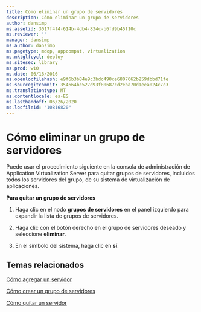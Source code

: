 ```yaml
---
title: Cómo eliminar un grupo de servidores
description: Cómo eliminar un grupo de servidores
author: dansimp
ms.assetid: 3017f4f4-614b-4db4-834c-b6fd9b45f10c
ms.reviewer: ''
manager: dansimp
ms.author: dansimp
ms.pagetype: mdop, appcompat, virtualization
ms.mktglfcycl: deploy
ms.sitesec: library
ms.prod: w10
ms.date: 06/16/2016
ms.openlocfilehash: e9f6b3b84e9c3bdc490ce6807662b259dbbd71fe
ms.sourcegitcommit: 354664bc527d93f80687cd2eba70d1eea024c7c3
ms.translationtype: MT
ms.contentlocale: es-ES
ms.lasthandoff: 06/26/2020
ms.locfileid: "10816820"
---
```

# Cómo eliminar un grupo de servidores


Puede usar el procedimiento siguiente en la consola de administración de Application Virtualization Server para quitar grupos de servidores, incluidos todos los servidores del grupo, de su sistema de virtualización de aplicaciones.

**Para quitar un grupo de servidores**

1.  Haga clic en el nodo **grupos de servidores** en el panel izquierdo para expandir la lista de grupos de servidores.

2.  Haga clic con el botón derecho en el grupo de servidores deseado y seleccione **eliminar**.

3.  En el símbolo del sistema, haga clic en **sí**.

## Temas relacionados


[Cómo agregar un servidor](how-to-add-a-server.md)

[Cómo crear un grupo de servidores](how-to-create-a-server-group.md)

[Cómo quitar un servidor](how-to-remove-a-server.md)

 

 





